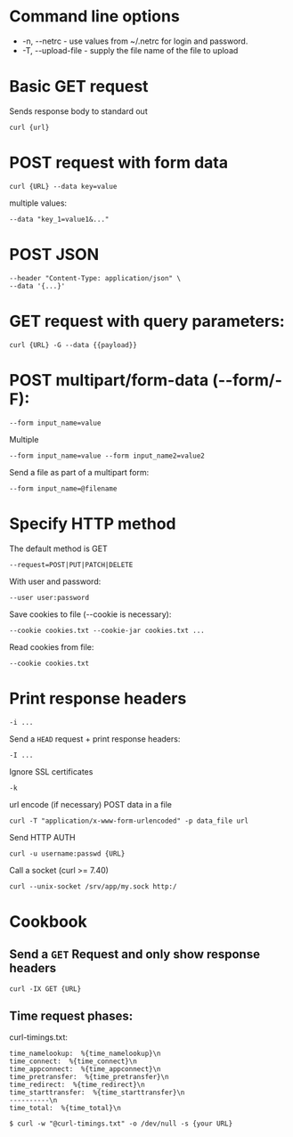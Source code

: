# Command line options

* -n, --netrc - use values from ~/.netrc for login and password.
* -T, --upload-file - supply the file name of the file to upload

# Basic GET request

Sends response body to standard out

```
curl {url}
```

# POST request with form data

```
curl {URL} --data key=value
```

multiple values:

```
--data "key_1=value1&..."
```

# POST JSON

```
--header "Content-Type: application/json" \
--data '{...}'
```

# GET request with query parameters:

```
curl {URL} -G --data {{payload}}
```

# POST multipart/form-data (--form/-F):

```
--form input_name=value
```

Multiple

```
--form input_name=value --form input_name2=value2
```

Send a file as part of a multipart form:
```
--form input_name=@filename
```

# Specify HTTP method

The default method is GET

```
--request=POST|PUT|PATCH|DELETE
```

With user and password:

```
--user user:password
```

Save cookies to file (--cookie is necessary):

```
--cookie cookies.txt --cookie-jar cookies.txt ...
```

Read cookies from file:

```
--cookie cookies.txt
```

# Print response headers

```
-i ...
```

Send a `HEAD` request + print response headers:

```
-I ...
```

Ignore SSL certificates

```
-k
```

url encode (if necessary) POST data in a file

```
curl -T "application/x-www-form-urlencoded" -p data_file url
```

Send HTTP AUTH

```
curl -u username:passwd {URL}
```

Call a socket (curl >= 7.40)

```
curl --unix-socket /srv/app/my.sock http:/
```

# Cookbook

## Send a **`GET`** Request and only show response headers

```
curl -IX GET {URL}
```

## Time request phases:

curl-timings.txt:

```
time_namelookup:  %{time_namelookup}\n
time_connect:  %{time_connect}\n
time_appconnect:  %{time_appconnect}\n
time_pretransfer:  %{time_pretransfer}\n
time_redirect:  %{time_redirect}\n
time_starttransfer:  %{time_starttransfer}\n
----------\n
time_total:  %{time_total}\n
```

```
$ curl -w "@curl-timings.txt" -o /dev/null -s {your URL}
```
